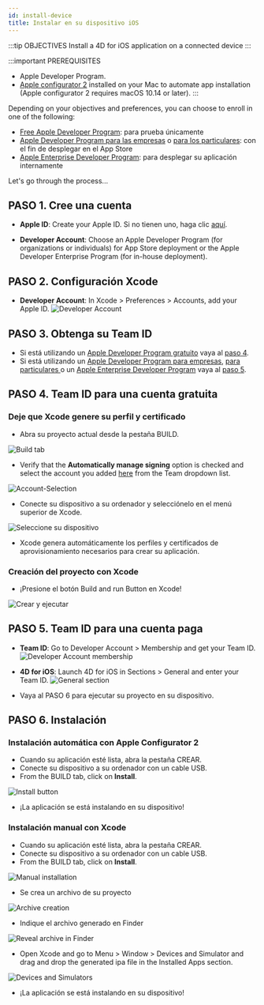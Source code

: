 ```yaml
---
id: install-device
title: Instalar en su dispositivo iOS
---
```


:::tip OBJECTIVES Install a 4D for iOS application on a connected device :::

:::important PREREQUISITES
* Apple Developer Program.
* [Apple configurator 2](https://itunes.apple.com/us/app/apple-configurator-2/id1037126344) installed on your Mac to automate app installation (Apple configurator 2 requires macOS 10.14 or later). :::

Depending on your objectives and preferences, you can choose to enroll in one of the following:

* [Free Apple Developer Program](free-developer-account.html): para prueba únicamente
* [Apple Developer Program para las empresas](register-apple-developer-program-organization.html) o [para los particulares](register-apple-developer-program-individual.html): con el fin de desplegar en el App Store
* [Apple Enterprise Developer Program](register-apple-developer-enterprise-program.html): para desplegar su aplicación internamente

Let's go through the process...

## PASO 1. Cree una cuenta

* **Apple ID**: Create your Apple ID. Si no tienen uno, haga clic [aquí](https://appleid.apple.com/account#!&page=create).

* **Developer Account**: Choose an Apple Developer Program (for organizations or individuals) for App Store deployment or the Apple Developer Enterprise Program (for in-house deployment).

## PASO 2. Configuración Xcode

* **Developer Account**: In Xcode > Preferences > Accounts, add your Apple ID. ![Developer Account](assets/en/test-build/Developer-Account-4D-for-iOS.png)

## PASO 3. Obtenga su Team ID

* Si está utilizando un [Apple Developer Program gratuito](free-developer-account.html) vaya al [paso 4](#step-4-team-id-for-free-account).
* Si está utilizando un [Apple Developer Program para empresas](register-apple-developer-program-organization.html), [ para particulares ](register-apple-developer-program-individual.html) o un [Apple Enterprise Developer Program](register-apple-developer-enterprise-program.html) vaya al [paso 5](#step-5-team-id-for-paid-subscription-account).

## PASO 4. Team ID para una cuenta gratuita

### Deje que Xcode genere su perfil y certificado

* Abra su proyecto actual desde la pestaña BUILD.

![Build tab](assets/en/test-build/Open-your-project-Xcode-4D-for-iOS.png)

* Verify that the **Automatically manage signing** option is checked and select the account you added [here](free-developer-account.html) from the Team dropdown list.

![Account-Selection](assets/en/test-build/account-Selection-Free-Account.png)

* Conecte su dispositivo a su ordenador y selecciónelo en el menú superior de Xcode.

![Seleccione su dispositivo](assets/en/test-build/select-device-Free-Account.png)

* Xcode genera automáticamente los perfiles y certificados de aprovisionamiento necesarios para crear su aplicación.

### Creación del proyecto con Xcode

* ¡Presione el botón Build and run Button en Xcode!

![Crear y ejecutar](assets/en/test-build/Build-Run-Free-Account.png)

## PASO 5. Team ID para una cuenta paga

* **Team ID**: Go to Developer Account > Membership and get your Team ID. ![Developer Account membership](assets/en/test-build/Team-ID-4D-for-iOS.png)

* **4D for iOS**: Launch 4D for iOS in Sections > General and enter your Team ID. ![General section](assets/en/test-build/Team-ID-General-Section-4D-for-iOS.png)

* Vaya al PASO 6 para ejecutar su proyecto en su dispositivo.

## PASO 6. Instalación

### Instalación automática con Apple Configurator 2

* Cuando su aplicación esté lista, abra la pestaña CREAR.
* Conecte su dispositivo a su ordenador con un cable USB.
* From the BUILD tab, click on **Install**.

![Install button](assets/en/test-build/Install-button-build-tab-4D-for-iOS.png)

* ¡La aplicación se está instalando en su dispositivo!

### Instalación manual con Xcode

* Cuando su aplicación esté lista, abra la pestaña CREAR.
* Conecte su dispositivo a su ordenador con un cable USB.
* From the BUILD tab, click on **Install**.

![Manual installation](assets/en/test-build/Manual-installation-4D-for-iOS.png)

* Se crea un archivo de su proyecto

![Archive creation](assets/en/test-build/Archive-creation.png)

* Indique el archivo generado en Finder

![Reveal archive in Finder](assets/en/test-build/Reveal-archive-in-Finder.png)

* Open Xcode and go to Menu > Window > Devices and Simulator and drag and drop the generated ipa file in the Installed Apps section.

![Devices and Simulators](assets/en/test-build/Devices-and-Simulators-4D-for-iOS.png)

* ¡La aplicación se está instalando en su dispositivo!





